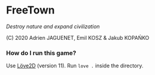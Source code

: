# FreeTown

*Destroy nature and expand civilization*

(C) 2020 Adrien JAGUENET, Emil KOSZ & Jakub KOPAŃKO

### How do I run this game?

Use [Löve2D](https://love2d.org) (version 11). Run `love .` inside the directory.


